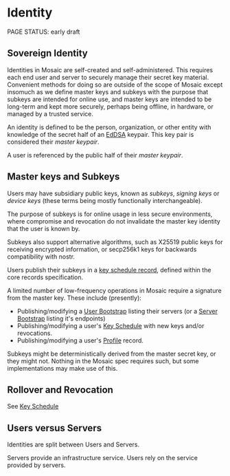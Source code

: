 # Identity

<status>PAGE STATUS: early draft</status>

## Sovereign Identity

Identities in Mosaic are self-created and self-administered.
This requires each end user and server to securely manage their secret key material.
Convenient methods for doing so are outside of the scope of Mosaic
except insomuch as we define master keys and subkeys with the purpose that
subkeys are intended for online use, and master keys are intended to be
long-term and kept more securely, perhaps being offline, in hardware, or
managed by a trusted service.

An identity is defined to be the person, organization, or other entity with knowledge
of the secret half of an [EdDSA](cryptography.md#digital-signature-with-eddsa-ed25519)
keypair.  This key pair is considered their *master keypair*.

A user is referenced by the public half of their *master keypair*.

## Master keys and Subkeys

Users may have subsidiary public keys, known as *subkeys*, *signing keys* or
*device keys* (these terms being mostly functionally interchangeable).

The purpose of subkeys is for online usage in less secure environments, where
compromise and revocation do not invalidate the master key identity that the
user is known by.

Subkeys also support alternative algorithms, such as X25519 public keys for
receiving encrypted information, or secp256k1 keys for backwards compatibility
with nostr.

Users publish their subkeys in a [key schedule record](keyschedule.md), defined
within the core records specification.

A limited number of low-frequency operations in Mosaic require a signature from
the master key. These include (presently):

* Publishing/modifying a [User Bootstrap](bootstrap.md) listing their servers (or
  a [Server Bootstrap](bootstrap.md) listing it's endpoints)
* Publishing/modifying a user's [Key Schedule](keyschedule.md) with new keys and/or revocations.
* Publishing/modifying a user's [Profile](profile.md) record.

Subkeys might be deterministically derived from the master secret key, or they
might not. Nothing in the Mosaic spec requires such, but some implementations
may make use of this.

## Rollover and Revocation

See [Key Schedule](keyschedule.md)

## Users versus Servers

Identities are split between Users and Servers.

Servers provide an infrastructure service. Users rely on the service provided by
servers.



